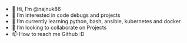 - 👋 Hi, I’m @najnuk86
- 👀 I’m interested in code debugs and projects
- 🌱 I’m currently learning python, bash, ansible, kubernetes and docker
- 💞️ I’m looking to collaborate on Projects
- 📫 How to reach me Github :D

<!---
najnuk86/najnuk86 is a ✨ special ✨ repository because its `README.md` (this file) appears on your GitHub profile.
You can click the Preview link to take a look at your changes.
--->
